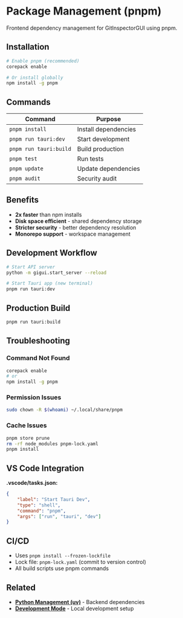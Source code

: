 # Package Management (pnpm)

Frontend dependency management for GitInspectorGUI using pnpm.

## Installation

```bash
# Enable pnpm (recommended)
corepack enable

# Or install globally
npm install -g pnpm
```

## Commands

| Command                | Purpose              |
| ---------------------- | -------------------- |
| `pnpm install`         | Install dependencies |
| `pnpm run tauri:dev`   | Start development    |
| `pnpm run tauri:build` | Build production     |
| `pnpm test`            | Run tests            |
| `pnpm update`          | Update dependencies  |
| `pnpm audit`           | Security audit       |

## Benefits

-   **2x faster** than npm installs
-   **Disk space efficient** - shared dependency storage
-   **Stricter security** - better dependency resolution
-   **Monorepo support** - workspace management

## Development Workflow

```bash
# Start API server
python -m gigui.start_server --reload

# Start Tauri app (new terminal)
pnpm run tauri:dev
```

## Production Build

```bash
pnpm run tauri:build
```

## Troubleshooting

### Command Not Found

```bash
corepack enable
# or
npm install -g pnpm
```

### Permission Issues

```bash
sudo chown -R $(whoami) ~/.local/share/pnpm
```

### Cache Issues

```bash
pnpm store prune
rm -rf node_modules pnpm-lock.yaml
pnpm install
```

## VS Code Integration

**.vscode/tasks.json:**

```json
{
    "label": "Start Tauri Dev",
    "type": "shell",
    "command": "pnpm",
    "args": ["run", "tauri", "dev"]
}
```

## CI/CD

-   Uses `pnpm install --frozen-lockfile`
-   Lock file: `pnpm-lock.yaml` (commit to version control)
-   All build scripts use pnpm commands

## Related

-   **[Python Management (uv)](python-management-uv.md)** - Backend dependencies
-   **[Development Mode](development-mode.md)** - Local development setup
